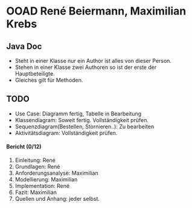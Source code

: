 # OOAD René Beiermann, Maximilian Krebs

## Java Doc
- Steht in einer Klasse nur ein Author ist alles von dieser Person.
- Stehen in einer Klasse zwei Authoren so ist der erste der Hauptbeteiligte.
- Gleiches gilt für Methoden.

## TODO
- Use Case: Diagramm fertig, Tabelle in Bearbeitung
- Klassendiagram: Soweit fertig. Vollständigkeit prüfen.
- Sequenzdiagram(Bestellen, Stornieren..): Zu bearbeiten
- Aktivitätsdiagram: Vollständigkeit prüfen.

#### Bericht (0/12)
1. Einleitung: René
2. Grundlagen: René
3. Anforderungsanalyse: Maximilian
4. Modellierung: Maximilian
5. Implementation: René
6. Fazit: Maximilian
7. Quellen und Anhang: jeder selbst. 




    

